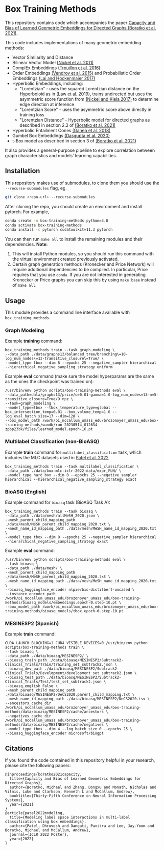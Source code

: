 # Box Training Methods
This repository contains code which accompanies the paper [Capacity and Bias of Learned Geometric Embeddings for Directed Graphs (Boratko et al. 2021)](https://proceedings.neurips.cc/paper/2021/hash/88d25099b103efd638163ecb40a55589-Abstract.html).

This code includes implementations of many geometric embedding methods:
- Vector Similarity and Distance
- Bilinear Vector Model [(Nickel et al. 2011)](https://openreview.net/forum?id=H14QEiZ_WS)
- ComplEx Embeddings [(Trouillon et al. 2016)](https://arxiv.org/abs/1606.06357)
- Order Embeddings [(Vendrov et al. 2015)](https://arxiv.org/abs/1511.06361) and Probabilistic Order Embeddings [(Lai and Hockenmaier 2017)](https://aclanthology.org/E17-1068.pdf)
- Hyperbolic Embeddings, including:
  - "Lorentzian" - uses the squared Lorentzian distance on the Hyperboloid as in [(Law et al. 2019)](http://proceedings.mlr.press/v97/law19a.html), trains undirected but uses the asymmetric score function from [(Nickel and Kiela 2017)](https://proceedings.neurips.cc/paper/2017/file/59dfa2df42d9e3d41f5b02bfc32229dd-Paper.pdf) to determine edge direction at inference
  - "Lorentzian Score" - uses the asymmetric score above directly in training loss 
  - "Lorentzian Distance" - Hyperbolic model for directed graphs as described in section 2.3 of [(Boratko et al. 2021)](https://proceedings.neurips.cc/paper/2021/hash/88d25099b103efd638163ecb40a55589-Abstract.html)
- Hyperbolic Entailment Cones [(Ganea et al. 2018)](https://arxiv.org/abs/1804.01882)
- Gumbel Box Embeddings [(Dasgupta et al. 2020)](https://arxiv.org/abs/2010.04831)
- t-Box model as described in section 3 of [(Boratko et al. 2021)](https://proceedings.neurips.cc/paper/2021/hash/88d25099b103efd638163ecb40a55589-Abstract.html)

It also provides a general-purpose pipeline to explore correlation between graph characteristics and models' learning capabilities.

## Installation

This repository makes use of submodules, to clone them you should use the `--recurse-submodules` flag, eg.
```bash
git clone <repo-url> --recurse-submodules
```
After cloning the repo, you should create an environment and install pytorch. For example,

```bash
conda create -n box-training-methods python=3.8
conda activate box-training-methods
conda install -c pytorch cudatoolkit=11.3 pytorch
```

You can then run `make all` to install the remaining modules and their dependencies. **Note:**
1. This will install Python modules, so you should run this command with the virtual environment created previously activated.
2. Certain graph generation methods (Kronecker and Price Network) will require additional dependencies to be compiled. In particular, Price requires that you use `conda`. If you are not interested in generating Kronecker or Price graphs you can skip this by using `make base` instead of `make all`.

## Usage

This module provides a command line interface available with `box_training_methods`.

### Graph Modeling

Example **training** command:
```
box_training_methods train --task graph_modeling \
--data_path ./data/graphs13/balanced_tree/branching\=10-log_num_nodes\=13-transitive_closure\=True/ \
--model_type tbox --dim 8 --epochs 25 --negative_sampler hierarchical --hierarchical_negative_sampling_strategy uniform
```

Example **eval** command (make sure the model hyperparams are the same as the ones the checkpoint was trained on):
```
/usr/bin/env python scripts/box-training-methods eval \
--data_path=data/graphs13/price/c=0.01-gamma=1.0-log_num_nodes=13-m=5-transitive_closure=True/9.npz \
--task=graph_modeling \
--model_type=tbox --tbox_temperature_type=global --box_intersection_temp=0.01 --box_volume_temp=1.0 --log_eval_batch_size=17 --dim=128 \
--box_model_path /work/pi_mccallum_umass_edu/brozonoyer_umass_edu/box-training-methods/wandb/run-20230514_012634-zpbp23bk/files/learned_model.epoch-16.pt
```

### Multilabel Classification (non-BioASQ)

Example **train** command for `multilabel_classification` task, which includes the MLC datasets used in [Patel et al. 2022](https://par.nsf.gov/servlets/purl/10392233)
```
box_training_methods train --task multilabel_classification \
--data_path ./data/box-mlc-iclr-2022-data/expr_FUN/ \
--model_type hard_box --dim 8 --epochs 25 --negative_sampler hierarchical --hierarchical_negative_sampling_strategy exact
```

### BioASQ (English)

Example command for `bioasq` task (BioASQ Task A):
```
box_training_methods train --task bioasq \
--data_path ./data/mesh/allMeSH_2020.json \
--mesh_parent_child_mapping_path ./data/mesh/MeSH_parent_child_mapping_2020.txt \
--mesh_name_id_mapping_path ./data/mesh/MeSH_name_id_mapping_2020.txt \
--model_type tbox --dim 8 --epochs 25 --negative_sampler hierarchical --hierarchical_negative_sampling_strategy exact
```

Example **eval** command:
```
/usr/bin/env python scripts/box-training-methods eval \
--task bioasq \
--data_path ./data/mesh/ \
--mesh_parent_child_mapping_path ./data/mesh/MeSH_parent_child_mapping_2020.txt \
--mesh_name_id_mapping_path ./data/mesh/MeSH_name_id_mapping_2020.txt \
--bioasq_huggingface_encoder nlpie/bio-distilbert-uncased \
--instance_encoder_path /work/pi_mccallum_umass_edu/brozonoyer_umass_edu/box-training-methods/bioasq_models/embeddings.epoch-0.step-10.pt \
--box_model_path /work/pi_mccallum_umass_edu/brozonoyer_umass_edu/box-training-methods/bioasq_models/tbox.epoch-0.step-10.pt
```

### MESINESP2 (Spanish)

Example **train** command:
```
CUDA_LAUNCH_BLOCKING=1 CUDA_VISIBLE_DEVICES=0 /usr/bin/env python scripts/box-training-methods train \
--task bioasq \
--data_path ./data/bioasq/MESINESP2/ \
--bioasq_train_path ./data/bioasq/MESINESP2/Subtrack2-Clinical_Trials/Train/training_set_subtrack2.json \
--bioasq_dev_path ./data/bioasq/MESINESP2/Subtrack2-Clinical_Trials/Development/development_set_subtrack2.json \
--bioasq_test_path ./data/bioasq/MESINESP2/Subtrack2-Clinical_Trials/Test/test_set_subtrack2.json \
--bioasq_english False \
--mesh_parent_child_mapping_path ./data/bioasq/MESINESP2/DeCS2020.parent_child_mapping.txt \
--mesh_name_id_mapping_path ./data/bioasq/MESINESP2/DeCS2020.tsv \
--ancestors_cache_dir /work/pi_mccallum_umass_edu/brozonoyer_umass_edu/box-training-methods/data/bioasq/MESINESP2/cache/ancestors \
--negatives_cache_dir /work/pi_mccallum_umass_edu/brozonoyer_umass_edu/box-training-methods/data/bioasq/MESINESP2/cache/negatives \
--model_type tbox --dim 4 --log_batch_size 0 --epochs 25 \
--bioasq_huggingface_encoder microsoft/biogpt
```

## Citations
If you found the code contained in this repository helpful in your research, please cite the following papers:

```
@inproceedings{boratko2021capacity,
  title={Capacity and Bias of Learned Geometric Embeddings for Directed Graphs},
  author={Boratko, Michael and Zhang, Dongxu and Monath, Nicholas and Vilnis, Luke and Clarkson, Kenneth L and McCallum, Andrew},
  booktitle={Thirty-Fifth Conference on Neural Information Processing Systems},
  year={2021}
}
@article{patel2022modeling,
  title={Modeling label space interactions in multi-label classification using box embeddings},
  author={Patel, Dhruvesh and Dangati, Pavitra and Lee, Jay-Yoon and Boratko, Michael and McCallum, Andrew},
  journal={ICLR 2022 Poster},
  year={2022}
}
```


